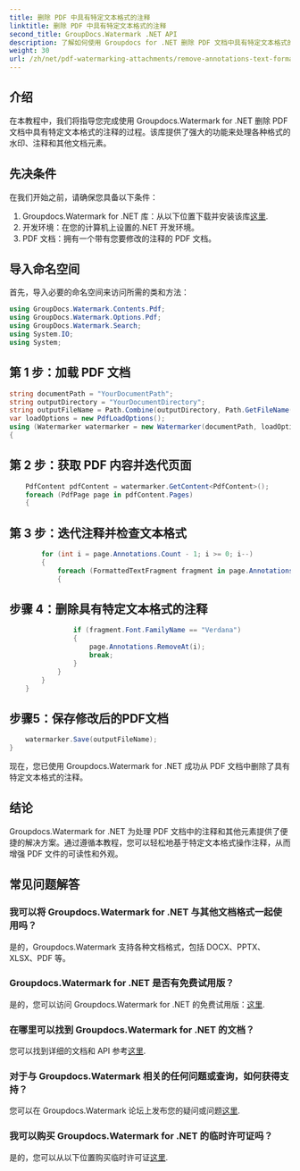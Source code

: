 ```yaml
---
title: 删除 PDF 中具有特定文本格式的注释
linktitle: 删除 PDF 中具有特定文本格式的注释
second_title: GroupDocs.Watermark .NET API
description: 了解如何使用 Groupdocs for .NET 删除 PDF 文档中具有特定文本格式的注释。
weight: 30
url: /zh/net/pdf-watermarking-attachments/remove-annotations-text-formatting-pdf/
---
```

## 介绍
在本教程中，我们将指导您完成使用 Groupdocs.Watermark for .NET 删除 PDF 文档中具有特定文本格式的注释的过程。该库提供了强大的功能来处理各种格式的水印、注释和其他文档元素。
## 先决条件
在我们开始之前，请确保您具备以下条件：
1.  Groupdocs.Watermark for .NET 库：从以下位置下载并安装该库[这里](https://releases.groupdocs.com/Watermark/net/).
2. 开发环境：在您的计算机上设置的.NET 开发环境。
3. PDF 文档：拥有一个带有您要修改的注释的 PDF 文档。

## 导入命名空间
首先，导入必要的命名空间来访问所需的类和方法：
```csharp
using GroupDocs.Watermark.Contents.Pdf;
using GroupDocs.Watermark.Options.Pdf;
using GroupDocs.Watermark.Search;
using System.IO;
using System;
```
## 第 1 步：加载 PDF 文档
```csharp
string documentPath = "YourDocumentPath";
string outputDirectory = "YourDocumentDirectory";
string outputFileName = Path.Combine(outputDirectory, Path.GetFileName(documentPath));
var loadOptions = new PdfLoadOptions();
using (Watermarker watermarker = new Watermarker(documentPath, loadOptions))
{
```
## 第 2 步：获取 PDF 内容并迭代页面
```csharp
    PdfContent pdfContent = watermarker.GetContent<PdfContent>();
    foreach (PdfPage page in pdfContent.Pages)
    {
```
## 第 3 步：迭代注释并检查文本格式
```csharp
        for (int i = page.Annotations.Count - 1; i >= 0; i--)
        {
            foreach (FormattedTextFragment fragment in page.Annotations[i].FormattedTextFragments)
            {
```
## 步骤 4：删除具有特定文本格式的注释
```csharp
                if (fragment.Font.FamilyName == "Verdana")
                {
                    page.Annotations.RemoveAt(i);
                    break;
                }
            }
        }
    }
```
## 步骤5：保存修改后的PDF文档
```csharp
    watermarker.Save(outputFileName);
}
```
现在，您已使用 Groupdocs.Watermark for .NET 成功从 PDF 文档中删除了具有特定文本格式的注释。

## 结论
Groupdocs.Watermark for .NET 为处理 PDF 文档中的注释和其他元素提供了便捷的解决方案。通过遵循本教程，您可以轻松地基于特定文本格式操作注释，从而增强 PDF 文件的可读性和外观。
## 常见问题解答
### 我可以将 Groupdocs.Watermark for .NET 与其他文档格式一起使用吗？
是的，Groupdocs.Watermark 支持各种文档格式，包括 DOCX、PPTX、XLSX、PDF 等。
### Groupdocs.Watermark for .NET 是否有免费试用版？
是的，您可以访问 Groupdocs.Watermark for .NET 的免费试用版：[这里](https://releases.groupdocs.com/).
### 在哪里可以找到 Groupdocs.Watermark for .NET 的文档？
您可以找到详细的文档和 API 参考[这里](https://tutorials.groupdocs.com/Watermark/net/).
### 对于与 Groupdocs.Watermark 相关的任何问题或查询，如何获得支持？
您可以在 Groupdocs.Watermark 论坛上发布您的疑问或问题[这里](https://forum.groupdocs.com/c/watermark/19).
### 我可以购买 Groupdocs.Watermark for .NET 的临时许可证吗？
是的，您可以从以下位置购买临时许可证[这里](https://purchase.groupdocs.com/temporary-license/).